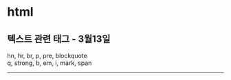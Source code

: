 # html
<h2>텍스트 관련 태그 - 3월13일</h2>
hn, hr, br, p, pre, blockquote<br>
q, strong, b, em, i, mark, span
<hr>

